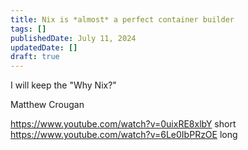 ```yaml
---
title: Nix is *almost* a perfect container builder
tags: []
publishedDate: July 11, 2024
updatedDate: []
draft: true
---
```


I will keep the "Why Nix?"

Matthew Crougan

https://www.youtube.com/watch?v=0uixRE8xlbY short
https://www.youtube.com/watch?v=6Le0IbPRzOE long
